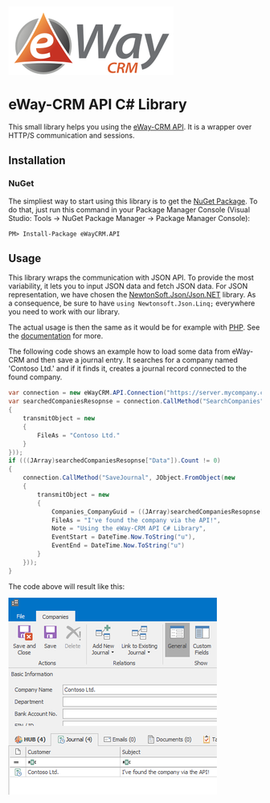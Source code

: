 ![eWay-CRM - The best CRM for Microsoft Outlook](eway-crm-logo.svg)

# eWay-CRM API C# Library

This small library helps you using the [eWay-CRM API](https://kb.eway-crm.com/documentation/6-add-ins/6-7-api-1). It is a wrapper over HTTP/S communication and sessions.

## Installation

### NuGet

The simpliest way to start using this library is to get the [NuGet Package](https://www.nuget.org/packages/eWayCRM.API). To do that, just run this command in your Package Manager Console (Visual Studio: Tools -> NuGet Package Manager -> Package Manager Console):
```
PM> Install-Package eWayCRM.API
```

## Usage

This library wraps the communication with JSON API. To provide the most variability, it lets you to input JSON data and fetch JSON data. For JSON representation, we have chosen the [NewtonSoft.Json/Json.NET](https://www.newtonsoft.com/json) library. As a consequence, be sure to have `using Newtonsoft.Json.Linq;` everywhere you need to work with our library.

The actual usage is then the same as it would be for example with [PHP](https://github.com/rstefko/eway-crm-php-lib). See the [documentation](https://kb.eway-crm.com/documentation/6-add-ins/6-7-api-1) for more.

The following code shows an example how to load some data from eWay-CRM and then save a journal entry. It searches for a company named 'Contoso Ltd.' and if it finds it, creates a journal record connected to the found company.

```C#
var connection = new eWayCRM.API.Connection("https://server.mycompany.com/eway", "jsmith", "YOUR_PASSWORD_HASH");
var searchedCompaniesResopnse = connection.CallMethod("SearchCompanies", JObject.FromObject(new
{
    transmitObject = new
    {
        FileAs = "Contoso Ltd."
    }
}));
if (((JArray)searchedCompaniesResopnse["Data"]).Count != 0)
{
    connection.CallMethod("SaveJournal", JObject.FromObject(new
    {
        transmitObject = new
        {
            Companies_CompanyGuid = ((JArray)searchedCompaniesResopnse["Data"]).First.Value<string>("ItemGUID"),
            FileAs = "I've found the company via the API!",
            Note = "Using the eWay-CRM API C# Library",
            EventStart = DateTime.Now.ToString("u"),
            EventEnd = DateTime.Now.ToString("u")
        }
    }));
}
```

The code above will result like this:

![Contoso company with a new journal record](example-contoso-journal.png)